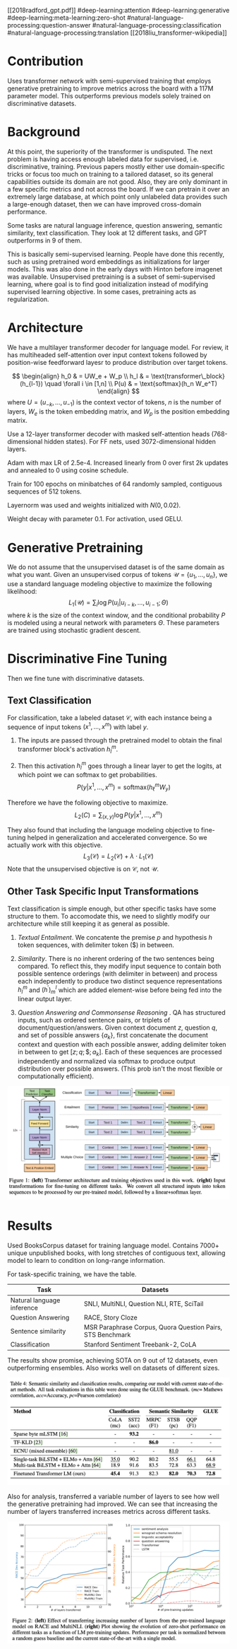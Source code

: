 [[2018radford_gpt.pdf]]
#deep-learning:attention #deep-learning:generative #deep-learning:meta-learning:zero-shot
#natural-language-processing:question-answer 
#natural-language-processing:classification 
#natural-language-processing:translation 
[[2018liu_transformer-wikipedia]]

# Contribution 

   Uses transformer network with semi-supervised training that employs generative pretraining to improve metrics across the board with a 117M parameter model. This outperforms previous models solely trained on discriminative datasets. 

# Background 

   At this point, the superiority of the transformer is undisputed. The next problem is having access enough labeled data for supervised, i.e. discriminative, training. Previous papers mostly either use domain-specific tricks or focus too much on training to a tailored dataset, so its general capabilities outside its domain are not good. Also, they are only dominant in a few specific metrics and not across the board. If we can pretrain it over an extremely large database, at which point only unlabeled data provides such a large-enough dataset, then we can have improved cross-domain performance. 

   Some tasks are natural language inference, question answering, semantic similarity, text classification. They look at 12 different tasks, and GPT outperforms in 9 of them.  

   This is basically semi-supervised learning. People have done this recently, such as using pretrained word embeddings as initializations for larger models. This was also done in the early days with Hinton before imagenet was available. Unsupervised pretraining is a subset of semi-supervised learning, where goal is to find good initialization instead of modifying supervised learning objective. In some cases, pretraining acts as regularization. 

# Architecture 

   We have a multilayer transformer decoder for language model. For review, it has multiheaded self-attention over input context tokens followed by position-wise feedforward layesr to produce distribution over target tokens. 

   $$
   \begin{align}
      h_0 & = UW_e + W_p \\
      h_l & = \text{transformer\_block}(h_{l-1}) \quad \forall i \in [1,n] \\
      P(u) & = \text{softmax}(h_n W_e^T)
   \end{align}
   $$
   where $U = (u_{-k}, \ldots, u_{-1})$ is the context vector of tokens, $n$ is the number of layers, $W_e$ is the token embedding matrix, and $W_p$ is the position embedding matrix. 

   Use a 12-layer transformer decoder with masked self-attention heads (768-dimensional hidden states). For FF nets, used 3072-dimensional hidden layers. 

   Adam with max LR of 2.5e-4. Increased linearly from 0 over first 2k updates and annealed to 0 using cosine schedule. 

   Train for 100 epochs on minibatches of 64 randomly sampled, contiguous sequences of 512 tokens. 

   Layernorm was used and weights initialized with $N(0, 0.02)$. 

   Weight decay with parameter $0.1$. For activation, used GELU. 

# Generative Pretraining 

   We do not assume that the unsupervised dataset is of the same domain as what you want. Given an unsupervised corpus of tokens $\mathcal{U} = \{u_1, \ldots, u_n\}$, we use a standard language modeling objective to maximize the following likelihood:
   $$
      L_1(\mathcal{U}) = \sum_i \log P(u_i | u_{i-k}, \ldots, u_{i-1}; \Theta) 
   $$
   where $k$ is the size of the context window, and the conditional probability $P$ is modeled using a neural network with parameters $\Theta$. These parameters are trained using stochastic gradient descent. 

# Discriminative Fine Tuning 

   Then we fine tune with discriminative datasets. 

## Text Classification 

   For classification, take a labeled dataset $\mathcal{C}$, with each instance being a sequence of input tokens $(x^1, \ldots, x^m)$ with label $y$. 
   1. The inputs are passed through the pretrained model to obtain the final transformer block's activation $h_l^m$. 

   2. Then this activation $h_l^m$ goes through a linear layer to get the logits, at which point we can softmax to get probabilities. 
   $$
      P(y|x^1, \ldots, x^m) = \text{softmax}(h_\ell^m W_y)
   $$

   Therefore we have the following objective to maximize. 
   $$
      L_2(C) = \sum_{(x,y)} \log P(y|x^1, \ldots, x^m)
   $$

   They also found that including the language modeling objective to fine-tuning helped in generalization and accelerated convergence. So we actually work with this objective. 
   $$
      L_3 (\mathcal{C}) = L_2(\mathcal{C}) + \lambda \cdot L_1 (\mathcal{C})
   $$ 
   Note that the unsupervised objective is on $\mathcal{C}$, not $\mathcal{U}$. 

## Other Task Specific Input Transformations 

   Text classification is simple enough, but other specific tasks have some structure to them. To accomodate this, we need to slightly modify our architecture while still keeping it as general as possible. 

   1. *Textual Entailment*. We concatente the premise $p$ and hypothesis $h$ token sequences, with delimiter token (\$) in between. 

   2. *Similarity*. There is no inherent ordering of the two sentences being compared. To reflect this, they modify input sequence to contain both possible sentence orderings (with delimiter in between) and process each independently to produce two distinct sequence representations $h_l^m$ and $(h^\prime)^l_m$ which are added element-wise before being fed into the linear output layer. 

   3. *Question Answering and Commonsense Reasoning* . QA has structured inputs, such as ordered sentence pairs, or triplets of document/question/answers. Given context document $z$, question $q$, and set of possible answers $\{a_k\}$, first concatenate the document context and question with each possible answer, adding delimiter token in between to get $[z; q; \$; a_k]$. Each of these sequences are processed independently and normalized via softmax to produce output distribution over possible answers. (This prob isn't the most flexible or computationally efficient). 

   ![image](gpt_task.png)

# Results 

   Used BooksCorpus dataset for training language model. Contains 7000+ unique unpublished books, with long stretches of contiguous text, allowing model to learn to condition on long-range information. 

   For task-specific training, we have the table. 

   | Task | Datasets |
   |------|----------|
   | Natural language inference | SNLI, MultiNLI, Question NLI, RTE, SciTail |
   | Question Answering | RACE, Story Cloze |
   | Sentence similarity | MSR Paraphrase Corpus, Quora Question Pairs, STS Benchmark |
   | Classification | Stanford Sentiment Treebank-2, CoLA |

   
   The results show promise, achieving SOTA on 9 out of 12 datasets, even outperforming ensembles. Also works well on datasets of different sizes. 

   ![image](gpt1_res.png)

   Also for analysis, transferred a variable number of layers to see how well the generative pretraining had improved. We can see that increasing the number of layers transferred increases metrics across different tasks. 

   ![image](gpt1_analysis.png) 


